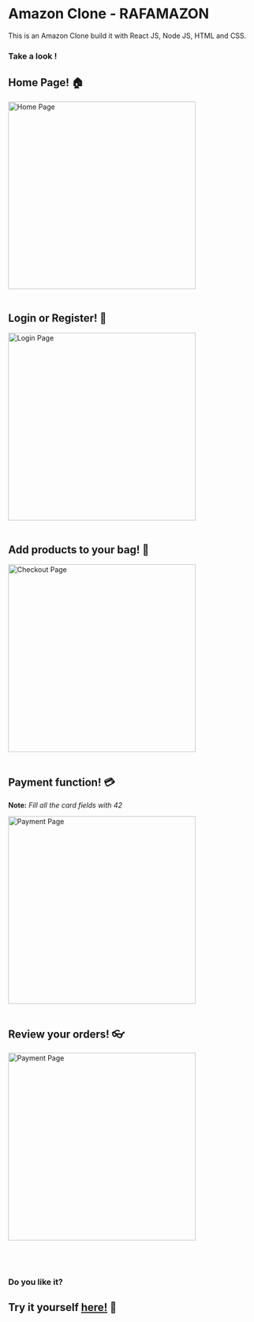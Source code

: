 # Amazon Clone - RAFAMAZON

This is an Amazon Clone build it with React JS, Node JS, HTML and CSS.

### Take a look !

## Home Page! 🏠
<img align="center" alt="Home Page" width="380px" src="https://i.ibb.co/F48bmVZ/a1.png" />

<br/>
<br/>

## Login or Register! 🔐
<img align="center" alt="Login Page" width="380px" src="https://i.ibb.co/NK7gGzn/a2.png" />

<br/>
<br/>

## Add products to your bag! 👜
<img align="center" alt="Checkout Page" width="380px" src="https://i.ibb.co/642QV2Z/a3.png" />

<br/>
<br/>

## Payment function! 💳
**Note:** _Fill all the card fields with 42_

<img align="center" alt="Payment Page" width="380px" src="https://i.ibb.co/Pj3y8Lm/a4.png" />

<br/>
<br/>

## Review your orders! 👓
<img align="center" alt="Payment Page" width="380px" src="https://i.ibb.co/tZVBhBs/a5.png" />


<br/>
<br/>
<br/>
<br/>


### Do you like it?

## Try it yourself [here!](https://clone-3ae96.web.app/) 🚀

